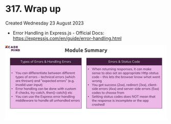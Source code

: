 # 317. Wrap up
Created Wednesday 23 August 2023

- Error Handling in Express.js - Official Docs: https://expressjs.com/en/guide/error-handling.html

![](/assets/317_wrap_up-image-1.png)